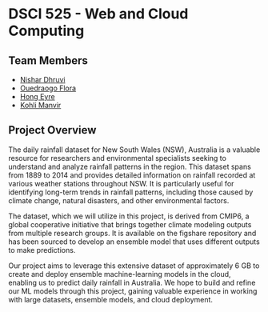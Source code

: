 
# DSCI 525 - Web and Cloud Computing

## Team Members


- [Nishar Dhruvi](https://github.com/dhruvinishar)
- [Ouedraogo Flora](https://github.com/florawendy19)
- [Hong Eyre](https://github.com/eyrexh)
- [Kohli Manvir](https://github.com/manvirsingh96)


## Project Overview

The daily rainfall dataset for New South Wales (NSW), Australia is a valuable resource for researchers and environmental specialists seeking to understand and analyze rainfall patterns in the region. This dataset spans from 1889 to 2014 and provides detailed information on rainfall recorded at various weather stations throughout NSW. It is particularly useful for identifying long-term trends in rainfall patterns, including those caused by climate change, natural disasters, and other environmental factors. 

The dataset, which we will utilize in this project, is derived from CMIP6, a global cooperative initiative that brings together climate modeling outputs from multiple research groups. It is available on the figshare repository and has been sourced to develop an ensemble model that uses different outputs to make predictions. 


Our project aims to leverage this extensive dataset of approximately 6 GB to create and deploy ensemble machine-learning models in the cloud, enabling us to predict daily rainfall in Australia. We hope to build and refine our ML models through this project, gaining valuable experience in working with large datasets, ensemble models, and cloud deployment. 

